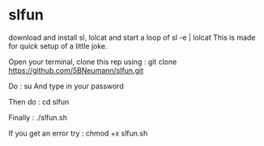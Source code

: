 # slfun
download and install sl, lolcat and start a loop of sl -e | lolcat
This is made for quick setup of a little joke.

Open your terminal, clone this rep using :
git clone https://github.com/5BNeumann/slfun.git

Do :
su
And type in your password

Then do :
cd slfun

Finally :
./slfun.sh

If you get an error try :
chmod +x slfun.sh
